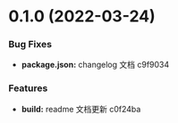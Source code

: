 # 0.1.0 (2022-03-24)


### Bug Fixes

* **package.json:** changelog 文档 c9f9034


### Features

* **build:** readme 文档更新 c0f24ba



